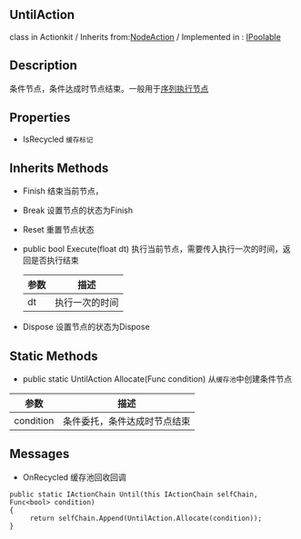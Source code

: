 ## UntilAction
class in Actionkit / Inherits from:[NodeAction](ActionKitAPI/Action/NodeAction.md)  / Implemented in : [IPoolable](www.baidu.com)

## Description
条件节点，条件达成时节点结束。一般用于[序列执行节点]()

## Properties
* IsRecycled 			```缓存标记```


## Inherits Methods

* Finish			      结束当前节点，

* Break                              设置节点的状态为Finish

* Reset                              重置节点状态

* public bool Execute(float dt)     执行当前节点，需要传入执行一次的时间，返回是否执行结束


  | 参数 | 描述           |
  | ---- | -------------- |
  | dt   | 执行一次的时间 |

* Dispose                          设置节点的状态为Dispose

## Static Methods

* public static UntilAction Allocate(Func<bool> condition)   从```缓存池```中创建条件节点


| 参数      | 描述                         |
| --------- | ---------------------------- |
| condition | 条件委托，条件达成时节点结束 |


## Messages
* OnRecycled		       缓存池回收回调

```      
public static IActionChain Until(this IActionChain selfChain, Func<bool> condition)
{
     return selfChain.Append(UntilAction.Allocate(condition));
}
```

